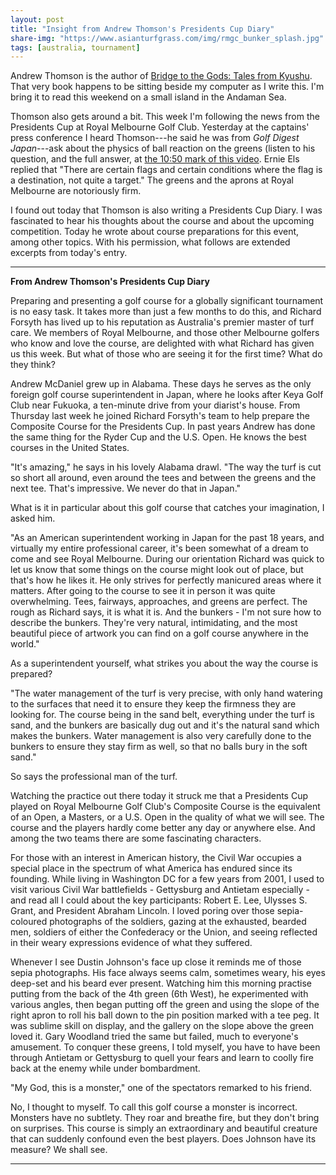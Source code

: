 ```yaml
---
layout: post
title: "Insight from Andrew Thomson's Presidents Cup Diary"
share-img: "https://www.asianturfgrass.com/img/rmgc_bunker_splash.jpg"
tags: [australia, tournament]
---
```


Andrew Thomson is the author of [Bridge to the Gods: Tales from Kyushu](http://www.ryanpub.com.au/bridgetothegods.htm). That very book happens to be sitting beside my computer as I write this. I'm bring it to read this weekend on a small island in the Andaman Sea. 

Thomson also gets around a bit. This week I'm following the news from the Presidents Cup at Royal Melbourne Golf Club. Yesterday at the captains' press conference I heard Thomson---he said he was from *Golf Digest Japan*---ask about the physics of ball reaction on the greens (listen to his question, and the full answer, at [the 10:50 mark of this video](https://twitter.com/PGATOUR/status/1204145088860844032?s=20). Ernie Els replied that "There are certain flags and certain conditions where the flag is a destination, not quite a target." The greens and the aprons at Royal Melbourne are notoriously firm.

I found out today that Thomson is also writing a Presidents Cup Diary. I was fascinated to hear his thoughts about the course and about the upcoming competition. Today he wrote about course preparations for this event, among other topics. With his permission, what follows are extended excerpts from today's entry.

---

**From Andrew Thomson's Presidents Cup Diary**

Preparing and presenting a golf course for a globally significant tournament is no easy task. It takes more than just a few months to do this, and Richard Forsyth has lived up to his reputation as Australia's premier master of turf care. We members of Royal Melbourne, and those other Melbourne golfers who know and love the course, are delighted with what Richard has given us this week. But what of those who are seeing it for the first time? What do they think?

Andrew McDaniel grew up in Alabama. These days he serves as the only foreign golf course superintendent in Japan, where he looks after Keya Golf Club near Fukuoka, a ten-minute drive from your diarist's house. From Thursday last week he joined Richard Forsyth's team to help prepare the Composite Course for the Presidents Cup. In past years Andrew has done the same thing for the Ryder Cup and the U.S. Open. He knows the best courses in the United States.

"It's amazing," he says in his lovely Alabama drawl. "The way the turf is cut so short all around, even around the tees and between the greens and the next tee. That's impressive. We never do that in Japan."

What is it in particular about this golf course that catches your imagination, I asked him.

"As an American superintendent working in Japan for the past 18 years, and virtually my entire professional career, it's been somewhat of a dream to come and see Royal Melbourne. During our orientation Richard was quick to let us know that some things on the course might look out of place, but that's how he likes it. He only strives for perfectly manicured areas where it matters. After going to the course to see it in person it was quite overwhelming. Tees, fairways, approaches, and greens are perfect.  The rough as Richard says, it is what it is. And the bunkers - I'm not sure how to describe the bunkers. They're very natural, intimidating, and the most beautiful piece of artwork you can find on a golf course anywhere in the world."

As a superintendent yourself, what strikes you about the way the course is prepared?

"The water management of the turf is very precise, with only hand watering to the surfaces that need it to ensure they keep the firmness they are looking for. The course being in the sand belt, everything under the turf is sand, and the bunkers are basically dug out and it's the natural sand which makes the bunkers. Water management is also very carefully done to the bunkers to ensure they stay firm as well, so that no balls bury in the soft sand."

So says the professional man of the turf.

Watching the practice out there today it struck me that a Presidents Cup played on Royal Melbourne Golf Club's Composite Course is the equivalent of an Open, a Masters, or a U.S. Open in the quality of what we will see. The course and the players hardly come better any day or anywhere else. And among the two teams there are some fascinating characters.

For those with an interest in American history, the Civil War occupies a special place in the spectrum of what America has endured since its founding. While living in Washington DC for a few years from 2001, I used to visit various Civil War battlefields - Gettysburg and Antietam especially - and read all I could about the key participants: Robert E. Lee, Ulysses S. Grant, and President Abraham Lincoln. I loved poring over those sepia-coloured photographs of the soldiers, gazing at the exhausted, bearded men, soldiers of either the Confederacy or the Union, and seeing reflected in their weary expressions evidence of what they suffered.

Whenever I see Dustin Johnson's face up close it reminds me of those sepia photographs. His face always seems calm, sometimes weary, his eyes deep-set and his beard ever present. Watching him this morning practise putting from the back of the 4th green (6th West), he experimented with various angles, then began putting off the green and using the slope of the right apron to roll his ball down to the pin position marked with a tee peg. It was sublime skill on display, and the gallery on the slope above the green loved it. Gary Woodland tried the same but failed, much to everyone's amusement. To conquer these greens, I told myself, you have to have been through Antietam or Gettysburg to quell your fears and learn to coolly fire back at the enemy while under bombardment.

"My God, this is a monster," one of the spectators remarked to his friend.

No, I thought to myself. To call this golf course a monster is incorrect. Monsters have no subtlety. They roar and breathe fire, but they don't bring on surprises. This course is simply an extraordinary and beautiful creature that can suddenly confound even the best players. Does Johnson have its measure? We shall see.

---
